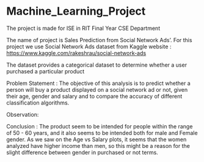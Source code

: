 # Machine_Learning_Project

The project is made for ISE in RIT Final Year CSE Department

The name of project is Sales Prediction from Social Network Ads’.
For this project we use Social Network Ads dataset from Kaggle website : https://www.kaggle.com/rakeshrau/social-network-ads

The dataset provides a categorical dataset to determine whether a user purchased a particular product

Problem Statement :
The objective of this analysis is to predict whether a person will buy a product displayed on a social network ad or not, given their age, gender and salary and to compare the accuracy of different classification algorithms.

Observation:


Conclusion :
The product seem to be intended for people within the range of 50 - 60 years, and it also seems to be intended both for male and Female gender.
As we saw on the Age vs Salary plots, it seems that the women analyzed have higher income than men, so this might be a reason for the slight difference between gender in purchased or not terms.
